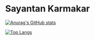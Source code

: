 # Sayantan Karmakar
[![Anurag's GitHub stats](https://github-readme-stats.vercel.app/api?username=sayantank&theme=nord&count_private=true&show_icons=true&custom_title=Stats)](https://github.com/anuraghazra/github-readme-stats)


[![Top Langs](https://github-readme-stats.vercel.app/api/top-langs/?username=sayantank&hide=jupyter%20notebook,scss&layout=compact&theme=nord)](https://github.com/anuraghazra/github-readme-stats)
